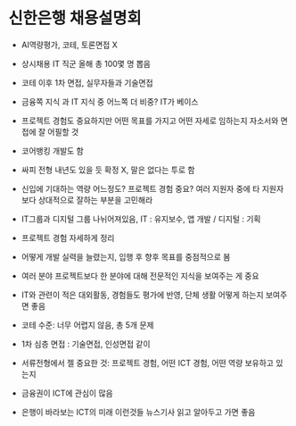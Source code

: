 # 신한은행 채용설명회

- AI역량평가, 코테, 토론면접 X
- 상시채용 IT 직군 올해 총 100몇 명 뽑음

- 코테 이후 1차 면접, 실무자들과 기술면접
- 금융쪽 지식 과 IT 지식 중 어느쪽 더 비중? IT가 베이스
- 프로젝트 경험도 중요하지만 어떤 목표를 가지고 어떤 자세로 임하는지 자소서와 면접에 잘 어필할 것
- 코어뱅킹 개발도 함
- 싸피 전형 내년도 있을 듯 확정 X, 말은 없다는 투로 함
- 신입에 기대하는 역량 어느정도? 프로젝트 경험 중요? 여러 지원자 중에 타 지원자보다 상대적으로 잘하는 부분을 고민해라
- IT그룹과 디지털 그룹 나뉘어져있음, IT : 유지보수, 앱 개발 / 디지털 : 기획
- 프로젝트 경험 자세하게 정리
- 어떻게 개발 실력을 늘렸는지, 입행 후 향후 목표를 중점적으로 봄

- 여러 분야 프로젝트보다 한 분야에 대해 전문적인 지식을 보여주는 게 중요
- IT와 관련이 적은 대외활동, 경험들도 평가에 반영, 단체 생활 어떻게 하는지 보여주면 좋음
- 코테 수준: 너무 어렵지 않음, 총 5개 문제
- 1차 심층 면접 : 기술면접, 인성면접 같이

- 서류전형에서 젤 중요한 것: 프로젝트 경험, 어떤 ICT 경험, 어떤 역량 보유하고 있는지

- 금융권이 ICT에 관심이 많음 
- 은행이 바라보는 ICT의 미래 이런것들 뉴스기사 읽고 알아두고 가면 좋음

